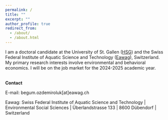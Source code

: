 ```yaml
---
permalink: /
title: ""
excerpt: ""
author_profile: true
redirect_from: 
  - /about/
  - /about.html
---
```


<p>I am a doctoral candidate at the University of St. Gallen (<a href="https://www.unisg.ch/en/" target="_blank">HSG</a>) and the Swiss Federal Institute of Aquatic Science and Technology (<a href="https://www.eawag.ch/en/" target="_blank">Eawag</a>), Switzerland. My primary research interests involve environmental and behavioral economics. I will be on the job market for the 2024-2025 academic year.</p>
<br>
<strong>Contact</strong>  
<p>E-mail: begum.ozdemiroluk[at]eawag.ch</p> 
<p>Eawag: Swiss Federal Institute of Aquatic Science and Technology | Environmental Social Sciences | Überlandstrasse 133 | 8600 Dübendorf | Switzerland</p>




  
  



